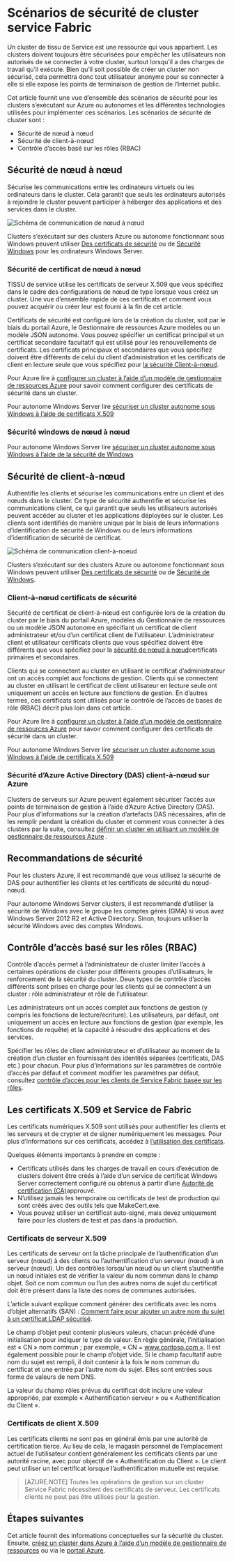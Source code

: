 <properties
   pageTitle="Sécuriser un cluster Service Fabric | Microsoft Azure"
   description="Décrit les scénarios de sécurité pour un cluster à structure de Service et les différentes technologies utilisées pour implémenter ces scénarios."
   services="service-fabric"
   documentationCenter=".net"
   authors="ChackDan"
   manager="timlt"
   editor=""/>

<tags
   ms.service="service-fabric"
   ms.devlang="dotnet"
   ms.topic="article"
   ms.tgt_pltfrm="na"
   ms.workload="na"
   ms.date="08/19/2016"
   ms.author="chackdan"/>

# <a name="service-fabric-cluster-security-scenarios"></a>Scénarios de sécurité de cluster service Fabric

Un cluster de tissu de Service est une ressource qui vous appartient. Les clusters doivent toujours être sécurisées pour empêcher les utilisateurs non autorisés de se connecter à votre cluster, surtout lorsqu’il a des charges de travail qu’il exécute. Bien qu’il soit possible de créer un cluster non sécurisé, cela permettra donc tout utilisateur anonyme pour se connecter à elle si elle expose les points de terminaison de gestion de l’Internet public. 

Cet article fournit une vue d’ensemble des scénarios de sécurité pour les clusters s’exécutant sur Azure ou autonomes et les différentes technologies utilisées pour implémenter ces scénarios. Les scénarios de sécurité de cluster sont :

- Sécurité de nœud à nœud
- Sécurité de client-à-nœud
- Contrôle d’accès basé sur les rôles (RBAC)

## <a name="node-to-node-security"></a>Sécurité de nœud à nœud
Sécurise les communications entre les ordinateurs virtuels ou les ordinateurs dans le cluster. Cela garantit que seuls les ordinateurs autorisés à rejoindre le cluster peuvent participer à héberger des applications et des services dans le cluster.

![Schéma de communication de nœud à nœud][Node-to-Node]

Clusters s’exécutant sur des clusters Azure ou autonome fonctionnant sous Windows peuvent utiliser [Des certificats de sécurité](https://msdn.microsoft.com/library/ff649801.aspx) ou de [Sécurité Windows](https://msdn.microsoft.com/library/ff649396.aspx) pour les ordinateurs Windows Server.
### <a name="node-to-node-certificate-security"></a>Sécurité de certificat de nœud à nœud
TISSU de service utilise les certificats de serveur X.509 que vous spécifiez dans le cadre des configurations de nœud de type lorsque vous créez un cluster. Une vue d’ensemble rapide de ces certificats et comment vous pouvez acquérir ou créer leur est fourni à la fin de cet article.

Certificats de sécurité est configuré lors de la création du cluster, soit par le biais du portail Azure, le Gestionnaire de ressources Azure modèles ou un modèle JSON autonome. Vous pouvez spécifier un certificat principal et un certificat secondaire facultatif qui est utilisé pour les renouvellements de certificats. Les certificats principaux et secondaires que vous spécifiez doivent être différents de celui du client d’administration et les certificats de client en lecture seule que vous spécifiez pour [la sécurité Client-à-nœud](#client-to-node-security).

Pour Azure lire à [configurer un cluster à l’aide d’un modèle de gestionnaire de ressources Azure](service-fabric-cluster-creation-via-arm.md) pour savoir comment configurer des certificats de sécurité dans un cluster.

Pour autonome Windows Server lire [sécuriser un cluster autonome sous Windows à l’aide de certificats X.509](service-fabric-windows-cluster-x509-security.md)

### <a name="node-to-node-windows-security"></a>Sécurité windows de nœud à nœud
Pour autonome Windows Server lire [sécuriser un cluster autonome sous Windows à l’aide de la sécurité de Windows](service-fabric-windows-cluster-windows-security.md)

## <a name="client-to-node-security"></a>Sécurité de client-à-nœud
Authentifie les clients et sécurise les communications entre un client et des nœuds dans le cluster. Ce type de sécurité authentifie et sécurise les communications client, ce qui garantit que seuls les utilisateurs autorisés peuvent accéder au cluster et les applications déployées sur le cluster. Les clients sont identifiés de manière unique par le biais de leurs informations d’identification de sécurité de Windows ou de leurs informations d’identification de sécurité de certificat.

![Schéma de communication client-à-noeud][Client-to-Node]

Clusters s’exécutant sur des clusters Azure ou autonome fonctionnant sous Windows peuvent utiliser [Des certificats de sécurité](https://msdn.microsoft.com/library/ff649801.aspx) ou de [Sécurité de Windows](https://msdn.microsoft.com/library/ff649396.aspx).

### <a name="client-to-node-certificate-security"></a>Client-à-nœud certificats de sécurité
 Sécurité de certificat de client-à-nœud est configurée lors de la création du cluster par le biais du portail Azure, modèles du Gestionnaire de ressources ou un modèle JSON autonome en spécifiant un certificat de client administrateur et/ou d’un certificat client de l’utilisateur.  L’administrateur client et utilisateur certificats clients que vous spécifiez doivent être différents que vous spécifiez pour la [sécurité de nœud à nœud](#node-to-node-security)certificats primaires et secondaires.

Clients qui se connectent au cluster en utilisant le certificat d’administrateur ont un accès complet aux fonctions de gestion.  Clients qui se connectent au cluster en utilisant le certificat de client utilisateur en lecture seule ont uniquement un accès en lecture aux fonctions de gestion. En d’autres termes, ces certificats sont utilisés pour le contrôle de l’accès de bases de rôle (RBAC) décrit plus loin dans cet article.

Pour Azure lire à [configurer un cluster à l’aide d’un modèle de gestionnaire de ressources Azure](service-fabric-cluster-creation-via-arm.md) pour savoir comment configurer des certificats de sécurité dans un cluster.

Pour autonome Windows Server lire [sécuriser un cluster autonome sous Windows à l’aide de certificats X.509](service-fabric-windows-cluster-x509-security.md)

### <a name="client-to-node-azure-active-directory-aad-security-on-azure"></a>Sécurité d’Azure Active Directory (DAS) client-à-nœud sur Azure
Clusters de serveurs sur Azure peuvent également sécuriser l’accès aux points de terminaison de gestion à l’aide d’Azure Active Directory (DAS). Pour plus d’informations sur la création d’artefacts DAS nécessaires, afin de les remplir pendant la création du cluster et comment vous connecter à des clusters par la suite, consultez [définir un cluster en utilisant un modèle de gestionnaire de ressources Azure](service-fabric-cluster-creation-via-arm.md) .

## <a name="security-recommendations"></a>Recommandations de sécurité
Pour les clusters Azure, il est recommandé que vous utilisez la sécurité de DAS pour authentifier les clients et les certificats de sécurité du nœud-nœud.

Pour autonome Windows Server clusters, il est recommandé d’utiliser la sécurité de Windows avec le groupe les comptes gérés (GMA) si vous avez Windows Server 2012 R2 et Active Directory. Sinon, toujours utiliser la sécurité Windows avec des comptes Windows.

## <a name="role-based-access-control-rbac"></a>Contrôle d’accès basé sur les rôles (RBAC)
Contrôle d’accès permet à l’administrateur de cluster limiter l’accès à certaines opérations de cluster pour différents groupes d’utilisateurs, le renforcement de la sécurité du cluster. Deux types de contrôle d’accès différents sont prises en charge pour les clients qui se connectent à un cluster : rôle administrateur et rôle de l’utilisateur.

Les administrateurs ont un accès complet aux fonctions de gestion (y compris les fonctions de lecture/écriture). Les utilisateurs, par défaut, ont uniquement un accès en lecture aux fonctions de gestion (par exemple, les fonctions de requête) et la capacité à résoudre des applications et des services.

Spécifier les rôles de client administrateur et d’utilisateur au moment de la création d’un cluster en fournissant des identités séparées (certificats, DAS etc.) pour chacun. Pour plus d’informations sur les paramètres de contrôle d’accès par défaut et comment modifier les paramètres par défaut, consultez [contrôle d’accès pour les clients de Service Fabric basée sur les rôles](service-fabric-cluster-security-roles.md).


## <a name="x509-certificates-and-service-fabric"></a>Les certificats X.509 et Service de Fabric
Les certificats numériques X.509 sont utilisés pour authentifier les clients et les serveurs et de crypter et de signer numériquement les messages. Pour plus d’informations sur ces certificats, accédez à [l’utilisation des certificats](http://msdn.microsoft.com/library/ms731899.aspx).

Quelques éléments importants à prendre en compte :

- Certificats utilisés dans les charges de travail en cours d’exécution de clusters doivent être créés à l’aide d’un service de certificat Windows Server correctement configuré ou obtenus à partir d’une [Autorité de certification (CA)](https://en.wikipedia.org/wiki/Certificate_authority)approuvé.
- N’utilisez jamais les temporaire ou certificats de test de production qui sont créés avec des outils tels que MakeCert.exe.
- Vous pouvez utiliser un certificat auto-signé, mais devez uniquement faire pour les clusters de test et pas dans la production.

### <a name="server-x509-certificates"></a>Certificats de serveur X.509

Les certificats de serveur ont la tâche principale de l’authentification d’un serveur (nœud) à des clients ou l’authentification d’un serveur (nœud) à un serveur (nœud). Un des contrôles lorsqu’un nœud ou un client s’authentifie un nœud initiales est de vérifier la valeur du nom commun dans le champ objet. Soit ce nom commun ou l’un des autres noms de sujet du certificat doit être présent dans la liste des noms de communes autorisées.

L’article suivant explique comment générer des certificats avec les noms d’objet alternatifs (SAN) : [Comment faire pour ajouter un autre nom du sujet à un certificat LDAP sécurisé](http://support.microsoft.com/kb/931351).

Le champ d’objet peut contenir plusieurs valeurs, chacun précédé d’une initialisation pour indiquer le type de valeur. En règle générale, l’initialisation est « CN » nom commun ; par exemple, « CN = www.contoso.com ». Il est également possible pour le champ d’objet vide. Si le champ facultatif autre nom du sujet est rempli, il doit contenir à la fois le nom commun du certificat et une entrée par l’autre nom du sujet. Elles sont entrées sous forme de valeurs de nom DNS.

La valeur du champ rôles prévus du certificat doit inclure une valeur appropriée, par exemple « Authentification serveur » ou « Authentification du Client ».

### <a name="client-x509-certificates"></a>Certificats de client X.509

Les certificats clients ne sont pas en général émis par une autorité de certification tierce. Au lieu de cela, le magasin personnel de l’emplacement actuel de l’utilisateur contient généralement les certificats clients par une autorité racine, avec pour objectif de « Authentification du Client ». Le client peut utiliser un tel certificat lorsque l’authentification mutuelle est requise.

>[AZURE.NOTE] Toutes les opérations de gestion sur un cluster Service Fabric nécessitent des certificats de serveur. Les certificats clients ne peut pas être utilisés pour la gestion.

<!--Every topic should have next steps and links to the next logical set of content to keep the customer engaged-->


## <a name="next-steps"></a>Étapes suivantes

Cet article fournit des informations conceptuelles sur la sécurité du cluster. Ensuite, [créez un cluster dans Azure à l’aide d’un modèle de gestionnaire de ressources](service-fabric-cluster-creation-via-arm.md) ou via le [portail Azure](service-fabric-cluster-creation-via-portal.md).

<!--Image references-->
[Node-to-Node]: ./media/service-fabric-cluster-security/node-to-node.png
[Client-to-Node]: ./media/service-fabric-cluster-security/client-to-node.png
